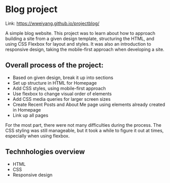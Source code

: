 # Blog project

Link: https://wweiyang.github.io/projectblog/

A simple blog website. This project was to learn about how to approach building a site from a given design template, structuring the HTML, and using CSS Flexbox for layout and styles. It was also an introduction to responsive design, taking the mobile-first approach when developing a site.

## Overall process of the project:

- Based on given design, break it up into sections
- Set up structure in HTML for Homepage
- Add CSS styles, using mobile-first approach
- Use flexbox to change visual order of elements
- Add CSS media queries for larger screen sizes
- Create Recent Posts and About Me page using elements already created in Homepage
- Link up all pages

For the most part, there were not many difficulties during the process. The CSS styling was still manageable, but it took a while to figure it out at times, especially when using flexbox.

## Technhologies overview

- HTML
- CSS
- Responsive design
